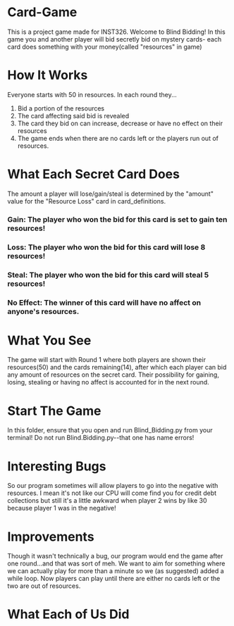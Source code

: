 # Card-Game
This is a project game made for INST326.
Welcome to Blind Bidding! In this game you and another player will bid secretly bid on mystery cards- each card does something with your money(called "resources" in game)

# How It Works
Everyone starts with 50 in resources. In each round they...
  1. Bid a portion of the resources
  2. The card affecting said bid is revealed
  3. The card they bid on can increase, decrease or have no effect on their resources
  4. The game ends when there are no cards left or the players run out of resources.

# What Each Secret Card Does 
The amount a player will lose/gain/steal is determined by the "amount" value for the "Resource Loss" card in card_definitions. 
### Gain: The player who won the bid for this card is set to gain ten resources! 
### Loss: The player who won the bid for this card will lose 8 resources! 
### Steal: The player who won the bid for this card will steal 5 resources!
### No Effect: The winner of this card will have no affect on anyone's resources. 

# What You See
The game will start with Round 1 where both players are shown their resources(50) and the cards remaining(14), after which each player can bid any amount of resources on the secret card. Their possibility for gaining, losing, stealing or having no affect is accounted for in the next round. 

# Start The Game 
In this folder, ensure that you open and run Blind_Bidding.py from your terminal! Do not run Blind.Bidding.py--that one has name errors!

# Interesting Bugs
So our program sometimes will allow players to go into the negative with resources. I mean it's not like our CPU will come find you for credit debt collections but still it's a little awkward when player 2 wins by like 30 because player 1 was in the negative!

# Improvements  
Though it wasn't technically a bug, our program would end the game after one round...and that was sort of meh. We want to aim for something where we can actually play for more than a minute so we (as suggested) added a while loop.
  Now players can play until there are either no cards left or the two are out of resources. 

# What Each of Us Did
     
